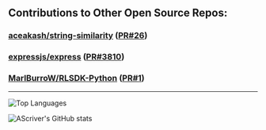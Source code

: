 ## Contributions to Other Open Source Repos:

[](https://github.com/expressjs/express/pull/3810)

### [aceakash/string-similarity](https://github.com/aceakash/string-similarity) ([PR#26](https://github.com/aceakash/string-similarity/pull/26))
### [expressjs/express](https://github.com/expressjs/express) ([PR#3810](https://github.com/expressjs/express/pull/3810))
### [MarlBurroW/RLSDK-Python](https://github.com/MarlBurroW/RLSDK-Python) ([PR#1](https://github.com/MarlBurroW/RLSDK-Python/pull/1))

_________________

![Top Languages](https://github-readme-stats.vercel.app/api/top-langs/?username=ascriver&layout=compact)

![AScriver's GitHub stats](https://github-readme-stats.vercel.app/api?username=ascriver)
